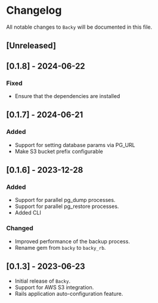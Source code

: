 # Changelog

All notable changes to `Backy` will be documented in this file.

## [Unreleased]

## [0.1.8] - 2024-06-22
### Fixed
- Ensure that the dependencies are installed

## [0.1.7] - 2024-06-21
### Added
- Support for setting database params via PG_URL
- Make S3 bucket prefix configurable

## [0.1.6] - 2023-12-28
### Added
- Support for parallel pg_dump processes.
- Support for parallel pg_restore processes.
- Added CLI

### Changed
- Improved performance of the backup process.
- Rename gem from `backy` to `backy_rb`.

## [0.1.3] - 2023-06-23
- Initial release of `Backy`.
- Support for AWS S3 integration.
- Rails application auto-configuration feature.

